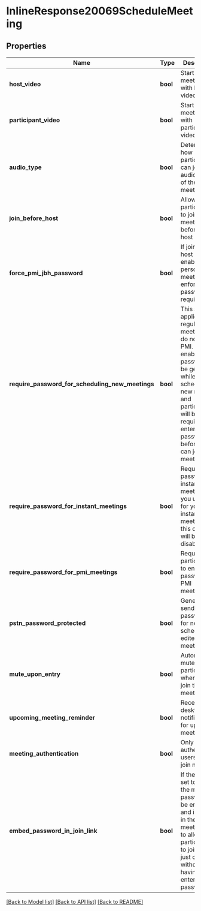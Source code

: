 # InlineResponse20069ScheduleMeeting

## Properties
Name | Type | Description | Notes
------------ | ------------- | ------------- | -------------
**host_video** | **bool** | Start meetings with host video on. | [optional] 
**participant_video** | **bool** | Start meetings with participant video on. | [optional] 
**audio_type** | **bool** | Determine how participants can join the audio portion of the meeting. | [optional] 
**join_before_host** | **bool** | Allow participants to join the meeting before the host arrives | [optional] 
**force_pmi_jbh_password** | **bool** | If join before host option is enabled for a personal meeting, then enforce password requirement. | [optional] 
**require_password_for_scheduling_new_meetings** | **bool** | This setting applies for regular meetings that do not use PMI. If enabled, a password will be generated while a host schedules a new meeting and participants will be required to enter the password before they can join the meeting. | [optional] 
**require_password_for_instant_meetings** | **bool** | Require password for instant meetings. If you use PMI for your instant meetings, this option will be disabled. | [optional] 
**require_password_for_pmi_meetings** | **bool** | Require participants to enter password for PMI meetings. | [optional] 
**pstn_password_protected** | **bool** | Generate and send new passwords for newly scheduled or edited meetings. | [optional] 
**mute_upon_entry** | **bool** | Automatically mute all participants when they join the meeting. | [optional] 
**upcoming_meeting_reminder** | **bool** | Receive desktop notification for upcoming meetings. | [optional] 
**meeting_authentication** | **bool** | Only authenticated users can join meetings | [optional] 
**embed_password_in_join_link** | **bool** | If the value is set to &#x60;true&#x60;, the meeting password will be encrypted and included in the join meeting link to allow participants to join with just one click without having to enter the password. | [optional] 

[[Back to Model list]](../README.md#documentation-for-models) [[Back to API list]](../README.md#documentation-for-api-endpoints) [[Back to README]](../README.md)


